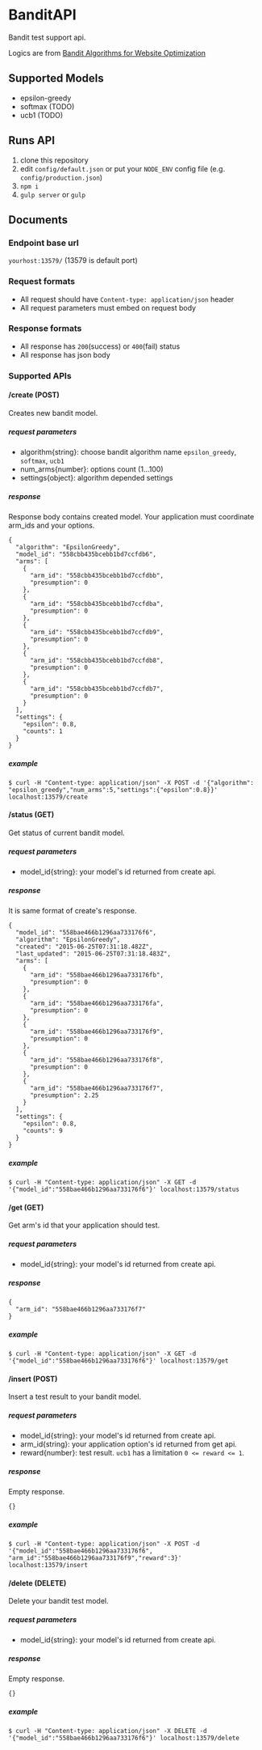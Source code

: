 # BanditAPI
Bandit test support api.

Logics are from [Bandit Algorithms for Website Optimization](http://shop.oreilly.com/product/0636920027393.do)

## Supported Models

+ epsilon-greedy
+ softmax (TODO)
+ ucb1 (TODO)

## Runs API

1. clone this repository
2. edit `config/default.json` or put your `NODE_ENV` config file (e.g. `config/production.json`)
3. `npm i`
4. `gulp server` or `gulp`

## Documents

### Endpoint base url

`yourhost:13579/` (13579 is default port)

### Request formats

+ All request should have `Content-type: application/json` header
+ All request parameters must embed on request body

### Response formats

+ All response has `200`(success) or `400`(fail) status
+ All response has json body

### Supported APIs

#### /create (POST)

Creates new bandit model.

##### request parameters

+ algorithm{string}: choose bandit algorithm name `epsilon_greedy`, `softmax`, `ucb1`
+ num_arms{number}: options count (1...100)
+ settings{object}: algorithm depended settings

##### response

Response body contains created model. Your application must coordinate arm_ids and your options.

```
{
  "algorithm": "EpsilonGreedy",
  "model_id": "558cbb435bcebb1bd7ccfdb6",
  "arms": [
    {
      "arm_id": "558cbb435bcebb1bd7ccfdbb",
      "presumption": 0
    },
    {
      "arm_id": "558cbb435bcebb1bd7ccfdba",
      "presumption": 0
    },
    {
      "arm_id": "558cbb435bcebb1bd7ccfdb9",
      "presumption": 0
    },
    {
      "arm_id": "558cbb435bcebb1bd7ccfdb8",
      "presumption": 0
    },
    {
      "arm_id": "558cbb435bcebb1bd7ccfdb7",
      "presumption": 0
    }
  ],
  "settings": {
    "epsilon": 0.8,
    "counts": 1
  }
}
```

##### example

`$ curl -H "Content-type: application/json" -X POST -d '{"algorithm": "epsilon_greedy","num_arms":5,"settings":{"epsilon":0.8}}' localhost:13579/create`

#### /status (GET)

Get status of current bandit model.

##### request parameters

+ model_id{string}: your model's id returned from create api.

##### response

It is same format of create's response.

```
{
  "model_id": "558bae466b1296aa733176f6",
  "algorithm": "EpsilonGreedy",
  "created": "2015-06-25T07:31:18.482Z",
  "last_updated": "2015-06-25T07:31:18.483Z",
  "arms": [
    {
      "arm_id": "558bae466b1296aa733176fb",
      "presumption": 0
    },
    {
      "arm_id": "558bae466b1296aa733176fa",
      "presumption": 0
    },
    {
      "arm_id": "558bae466b1296aa733176f9",
      "presumption": 0
    },
    {
      "arm_id": "558bae466b1296aa733176f8",
      "presumption": 0
    },
    {
      "arm_id": "558bae466b1296aa733176f7",
      "presumption": 2.25
    }
  ],
  "settings": {
    "epsilon": 0.8,
    "counts": 9
  }
}
```

##### example

`$ curl -H "Content-type: application/json" -X GET -d '{"model_id":"558bae466b1296aa733176f6"}' localhost:13579/status`

#### /get (GET)

Get arm's id that your application should test.

##### request parameters

+ model_id{string}: your model's id returned from create api.

##### response

```
{
  "arm_id": "558bae466b1296aa733176f7"
}

```

##### example

`$ curl -H "Content-type: application/json" -X GET -d '{"model_id":"558bae466b1296aa733176f6"}' localhost:13579/get`

#### /insert (POST)

Insert a test result to your bandit model.

##### request parameters

+ model_id{string}: your model's id returned from create api.
+ arm_id{string}: your application option's id returned from get api.
+ reward{number}: test result. `ucb1` has a limitation `0 <= reward <= 1`.

##### response

Empty response.

```
{}
```

##### example

`$ curl -H "Content-type: application/json" -X POST -d '{"model_id":"558bae466b1296aa733176f6", "arm_id":"558bae466b1296aa733176f9","reward":3}' localhost:13579/insert`

#### /delete (DELETE)

Delete your bandit test model.

##### request parameters

+ model_id{string}: your model's id returned from create api.

##### response

Empty response.

```
{}
```

##### example

`$ curl -H "Content-type: application/json" -X DELETE -d '{"model_id":"558bae466b1296aa733176f6"}' localhost:13579/delete`
